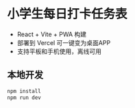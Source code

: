 # 小学生每日打卡任务表

- React + Vite + PWA 构建
- 部署到 Vercel 可一键变为桌面APP
- 支持平板和手机使用，离线可用

## 本地开发
```bash
npm install
npm run dev
